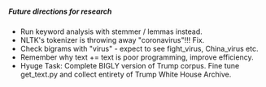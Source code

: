 ##### Future directions for research
- Run keyword analysis with stemmer / lemmas instead. 
- NLTK's tokenizer is throwing away "coronavirus"!!! Fix.
- Check bigrams with "virus" - expect to see fight_virus, China_virus etc.
- Remember why text += text is poor programming, improve efficiency.
- Hyuge Task: Complete BIGLY version of Trump corpus. Fine tune get_text.py and collect entirety of Trump White House Archive.
